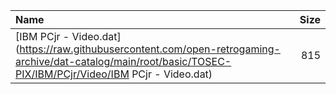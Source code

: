 |Name|Size|
|:---|---:|
|[IBM PCjr - Video.dat](https://raw.githubusercontent.com/open-retrogaming-archive/dat-catalog/main/root/basic/TOSEC-PIX/IBM/PCjr/Video/IBM PCjr - Video.dat)|815|
